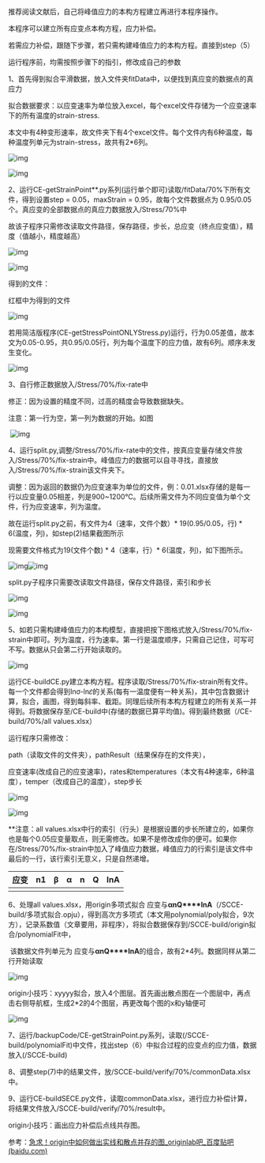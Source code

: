 推荐阅读文献后，自己将峰值应力的本构方程建立再进行本程序操作。

本程序可以建立所有应变点本构方程，应力补偿。

若需应力补偿，跟随下步骤，若只需构建峰值应力的本构方程。直接到step（5）

运行程序前，均需按照步骤下的指引，修改成自己的参数

1、首先得到拟合平滑数据，放入文件夹fitData中，以便找到真应变的数据点的真应力

​    拟合数据要求：以应变速率为单位放入excel，每个excel文件存储为一个应变速率下的所有温度的strain-stress.

​    本文中有4种变形速率，故文件夹下有4个excel文件。每个文件内有6种温度，每种温度列单元为strain-stress，故共有2*6列。

 ![img](file:///C:/Users/tron/AppData/Local/Temp/msohtmlclip1/01/clip_image002.jpg)

![img](file:///C:/Users/tron/AppData/Local/Temp/msohtmlclip1/01/clip_image004.jpg)

 

2、运行CE-getStrainPoint**.py系列(运行单个即可)读取/fitData/70%下所有文件，得到设置step = 0.05，maxStrain = 0.95，故每个文件数据点为 0.95/0.05 个。真应变的全部数据点的真应力数据放入/Stress/70%中

故该子程序只需修改读取文件路径，保存路径，步长，总应变（终点应变值），精度（值越小，精度越高）

![img](file:///C:/Users/tron/AppData/Local/Temp/msohtmlclip1/01/clip_image006.jpg)

![img](file:///C:/Users/tron/AppData/Local/Temp/msohtmlclip1/01/clip_image008.jpg)

得到的文件：

红框中为得到的文件

![img](file:///C:/Users/tron/AppData/Local/Temp/msohtmlclip1/01/clip_image010.jpg)

若用简洁版程序(CE-getStressPointONLYStress.py)运行，行为0.05差值，故本文为0.05-0.95，共0.95/0.05行，列为每个温度下的应力值，故有6列。顺序未发生变化。

![img](file:///C:/Users/tron/AppData/Local/Temp/msohtmlclip1/01/clip_image012.jpg)

3、自行修正数据放入/Stress/70%/fix-rate中

 

修正：因为设置的精度不同，过高的精度会导致数据缺失。

注意：第一行为空，第一列为数据的开始。如图

​    ![img](file:///C:/Users/tron/AppData/Local/Temp/msohtmlclip1/01/clip_image014.jpg)

4、运行split.py,调整/Stress/70%/fix-rate中的文件，按真应变量存储文件放入/Stress/70%/fix-strain中。峰值应力的数据可以自寻寻找，直接放入/Stress/70%/fix-strain该文件夹下。

调整：因为返回的数据仍为应变速率为单位的文件，例：0.01.xlsx存储的是每一行以应变量0.05相差，列是900~1200℃。后续所需文件为不同应变值为单个文件，行为应变速率，列为温度。

故在运行split.py之前，有文件为4（速率，文件个数）* 19(0.95/0.05，行) * 6(温度，列)，如step(2)结果截图所示

现需要文件格式为19(文件个数) * 4（速率，行）* 6(温度，列)，如下图所示。

![img](file:///C:/Users/tron/AppData/Local/Temp/msohtmlclip1/01/clip_image016.jpg)![img](file:///C:/Users/tron/AppData/Local/Temp/msohtmlclip1/01/clip_image018.jpg)

split.py子程序只需要改读取文件路径，保存文件路径，索引和步长

![img](file:///C:/Users/tron/AppData/Local/Temp/msohtmlclip1/01/clip_image020.jpg)

![img](file:///C:/Users/tron/AppData/Local/Temp/msohtmlclip1/01/clip_image022.jpg)

5、如若只需构建峰值应力的本构模型，直接把按下图格式放入/Stress/70%/fix-strain中即可。列为温度，行为速率。第一行是温度顺序，只需自己记住，可写可不写。数据从只会第二行开始读取的。

![img](file:///C:/Users/tron/AppData/Local/Temp/msohtmlclip1/01/clip_image024.jpg)

 

运行CE-buildCE.py建立本构方程。程序读取/Stress/70%/fix-strain所有文件。每一个文件都会得到lnσ-ln𝜀̇的关系(每有一温度便有一种关系)，其中包含数据计算，拟合，画图，得到每斜率、截距。同理后续所有本构方程建立的所有关系一并得到。将数据保存至/CE-build中(存储的数据已算平均值)。得到最终数据（/CE-build/70%/all values.xlsx）

运行程序只需修改：

path（读取文件的文件夹），pathResult（结果保存在的文件夹），

应变速率(改成自己的应变速率)，rates和temperatures（本文有4种速率，6种温度），temper（改成自己的温度），step步长

![img](file:///C:/Users/tron/AppData/Local/Temp/msohtmlclip1/01/clip_image026.jpg) 

![img](file:///C:/Users/tron/AppData/Local/Temp/msohtmlclip1/01/clip_image028.jpg)

**注意：all values.xlsx中行的索引（行头）是根据设置的步长所建立的，如果你也是每个0.05应变量取点，则无需修改。如果不是修改成你的便可。如果你在/Stress/70%/fix-strain中加入了峰值应力数据，峰值应力的行索引是该文件中最后的一行，该行索引无意义，只是自然递增。

 

| **应变** | **n1** | **β** | **α** | **n** | **Q** | **lnA** |
| -------- | ------ | ----- | ----- | ----- | ----- | ------- |
|          |        |       |       |       |       |         |

 

6、处理all values.xlsx，用origin多项式拟合 应变与**α****n****Q****lnA**（/SCCE-build/多项式拟合.opju），得到高次方多项式（本文用polynomial/poly拟合，9次方），记录系数值（文章要用，非程序），将拟合数据保存到/SCCE-build/origin拟合/polynomialFit中，

​    该数据文件列单元为 应变与**α****n****Q****lnA**的组合，故有2*4列。数据同样从第二行开始读取

![img](file:///C:/Users/tron/AppData/Local/Temp/msohtmlclip1/01/clip_image030.jpg)

origin小技巧：xyyyy拟合，放入4个图层。首先画出散点图在一个图层中，再点击右侧导航框，生成2*2的4个图层，再更改每个图的x和y轴便可

![img](file:///C:/Users/tron/AppData/Local/Temp/msohtmlclip1/01/clip_image032.jpg)

7、运行/backupCode/CE-getStrainPoint.py系列，读取(/SCCE-build/polynomialFit)中文件，找出step（6）中拟合过程的应变点的应力值，数据放入(/SCCE-build)

8、调整step(7)中的结果文件，放/SCCE-build/verify/70%/commonData.xlsx中。

9、运行CE-buildSECE.py文件，读取commonData.xlsx，进行应力补偿计算，将结果文件放入/SCCE-build/verify/70%/result中。

origin小技巧：画出应力补偿后点线共存图。

参考：[急求！origin中如何做出实线和散点并存的图_originlab吧_百度贴吧 (baidu.com)](https://tieba.baidu.com/p/6105598843)

 

 

 

 
